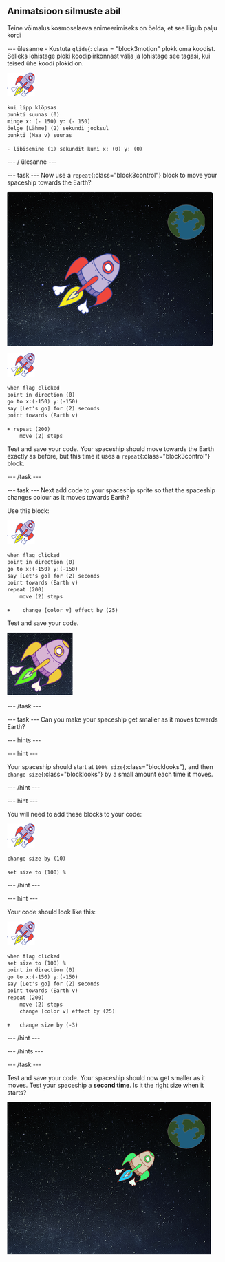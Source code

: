 ## Animatsioon silmuste abil

Teine võimalus kosmoselaeva animeerimiseks on öelda, et see liigub palju kordi

\--- ülesanne - Kustuta `glide`{: class = "block3motion" plokk oma koodist. Selleks lohistage ploki koodipiirkonnast välja ja lohistage see tagasi, kui teised ühe koodi plokid on.

![Kosmoselaeva spriit](images/sprite-spaceship.png)

```blocks3
kui lipp klõpsas
punkti suunas (0)
minge x: (- 150) y: (- 150)
öelge [Lähme] (2) sekundi jooksul
punkti (Maa v) suunas

- libisemine (1) sekundit kuni x: (0) y: (0)
```

\--- / ülesanne \---

\--- task \--- Now use a `repeat`{:class="block3control"} block to move your spaceship towards the Earth?

![Kosmoselaeva animatsiooni katsetamine](images/space-animate-stage.png)

![Spaceship sprite](images/sprite-spaceship.png)

```blocks3
when flag clicked
point in direction (0)
go to x:(-150) y:(-150)
say [Let's go] for (2) seconds
point towards (Earth v)

+ repeat (200)
    move (2) steps
```

Test and save your code. Your spaceship should move towards the Earth exactly as before, but this time it uses a `repeat`{:class="block3control"} block.

\--- /task \---

\--- task \--- Next add code to your spaceship sprite so that the spaceship changes colour as it moves towards Earth?

Use this block:

![Spaceship sprite](images/sprite-spaceship.png)

```blocks3
when flag clicked
point in direction (0)
go to x:(-150) y:(-150)
say [Let's go] for (2) seconds
point towards (Earth v)
repeat (200)
    move (2) steps

+    change [color v] effect by (25)
```

Test and save your code.

![Testing a colour-changing spaceship](images/space-colour-test.png)

\--- /task \---

\--- task \--- Can you make your spaceship get smaller as it moves towards Earth?

\--- hints \---

\--- hint \---

Your spaceship should start at `100% size`{:class="blocklooks"}, and then `change size`{:class="blocklooks"} by a small amount each time it moves.

\--- /hint \---

\--- hint \---

You will need to add these blocks to your code:

![Kosmoselaeva spriit](images/sprite-spaceship.png)

```blocks3
change size by (10)

set size to (100) %
```

\--- /hint \---

\--- hint \---

Your code should look like this:

![Spaceship sprite](images/sprite-spaceship.png)

```blocks3
when flag clicked
set size to (100) %
point in direction (0)
go to x:(-150) y:(-150)
say [Let's go] for (2) seconds
point towards (Earth v)
repeat (200)
    move (2) steps
    change [color v] effect by (25)

+   change size by (-3)
```

\--- /hint \---

\--- /hints \---

\--- /task \---

Test and save your code. Your spaceship should now get smaller as it moves. Test your spaceship a **second time**. Is it the right size when it starts?

![Testing a shrinking spaceship](images/space-size-test.png)